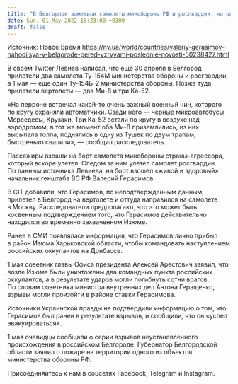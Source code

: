 ```yaml
---
title: "В Белгороде заметили самолеты минобороны РФ и росгвардии, на одном из них мог улететь Герасимов — CIT"
date: Sun, 01 May 2022 18:23:00 +0300
draft: false
---
```

Источник: Новое Время https://nv.ua/world/countries/valeriy-gerasimov-nahodilsya-v-belgorode-pered-vzryvami-poslednie-novosti-50238427.html


 В своем Twitter Левиев написал, что еще 30 апреля в Белгород прилетели два самолета Ту-154М министерства обороны и росгвардии, а 1 мая — еще один Ту-154Б-2 министерства обороны. Позже туда прилетели вертолеты — два Ми-8 и три Ка-52.

«На перроне встречал какой-то очень важный военный чин, которого по кругу охраняли автоматчики. Сзади него — черные микроавтобусы Мерседесы, Крузаки. Три Ка-52 встали по кругу в воздухе над аэродромом, в тот же момент оба Ми-8 приземлились, из них высыпала толпа, поднялись в одну из Тушек по двум трапам, быстренько свалили», — сообщил расследователь.

Пассажиры взошли на борт самолета минобороны страны-агрессора, который вскоре улетел. Следом за ним улетел самолет росгвардии. По данным источника Левиева, на борт взошел «живой и здоровый» начальник генштаба ВС РФ Валерий Герасимов.

В CIT добавили, что Герасимов, по неподтвержденным данным, прилетел в Белгород на вертолете и оттуда направился на самолете в Москву. Расследователи предполагают, что это может быть косвенным подтверждением того, что Герасимов действительно находился во временно захваченном Изюме.

Ранее в СМИ появлялась информация, что Герасимов лично прибыл в район Изюма Харьковской области, чтобы командовать наступлением российских оккупантов на Донбассе.

1 мая советник главы Офиса президента Алексей Арестович заявил, что возле Изюма были уничтожены два командных пункта российских оккупантов, а в результате ударов могли погибнуть сотни врагов. По словам советника министра внутренних дел Антона Геращенко, взрывы могли произойти в районе ставки Герасимова.

Источники Украинской правды не подтвердили информацию о том, что Герасимов был ранен в результате взрывов, и сообщили, что он «успел эвакуироваться».

1 мая очевидцы сообщали о серии взрывов неустановленного происхождения в российском Белгороде. Губернатор Белгородской области заявил о пожаре на территории одного из объектов министерства обороны РФ.

Присоединяйтесь к нам в соцсетях Facebook, Telegram и Instagram.
